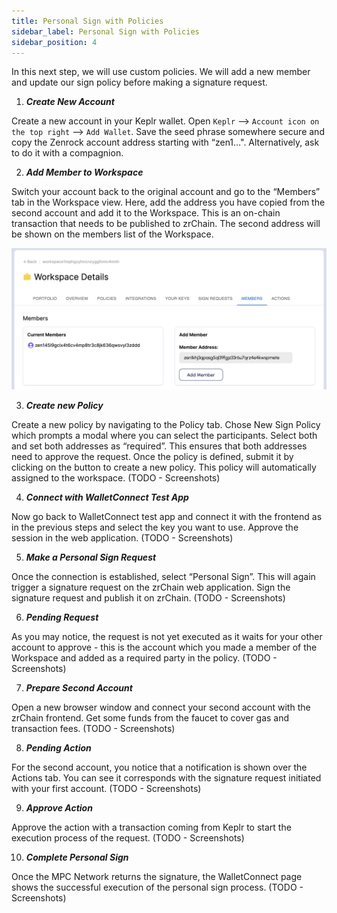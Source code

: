```yaml
---
title: Personal Sign with Policies
sidebar_label: Personal Sign with Policies
sidebar_position: 4
---
```


In this next step, we will use custom policies. We will add a new member and update our sign policy before making a signature request. 

1. ***Create New Account***

Create a new account in your Keplr wallet. Open `Keplr` —> `Account icon on the top right` —> `Add Wallet`. Save the seed phrase somewhere secure and copy the Zenrock account address starting with “zen1…". Alternatively, ask to do it with a compagnion.

2. ***Add Member to Workspace***

Switch your account back to the original account and go to the “Members” tab in the Workspace view. Here, add the address you have copied from the second account and add it to the Workspace. This is an on-chain transaction that needs to be published to zrChain. The second address will be shown on the members list of the Workspace. 

![Add Member to Workspace](../../../static/img/add-member.png)

3. ***Create new Policy***

Create a new policy by navigating to the Policy tab. Chose New Sign Policy which prompts a modal where you can select the participants. Select both and set both addresses as “required”. This ensures that both addresses need to approve the request. Once the policy is defined, submit it by clicking on the button to create a new policy. This policy will automatically assigned to the workspace. 
(TODO - Screenshots)

4. ***Connect with WalletConnect Test App***

Now go back to WalletConnect test app and connect it with the frontend as in the previous steps and select the key you want to use. Approve the session in the web application.
(TODO - Screenshots)

5. ***Make a Personal Sign Request***

Once the connection is established, select “Personal Sign”. This will again trigger a signature request on the zrChain web application. Sign the signature request and publish it on zrChain. 
(TODO - Screenshots)

6. ***Pending Request***

As you may notice, the request is not yet executed as it waits for your other account to approve - this is the account which you made a member of the Workspace and added as a required party in the policy.
(TODO - Screenshots)

7. ***Prepare Second Account***

Open a new browser window and connect your second account with the zrChain frontend. Get some funds from the faucet to cover gas and transaction fees.
(TODO - Screenshots)

8. ***Pending Action***

For the second account, you notice that a notification is shown over the Actions tab. You can see it corresponds with the signature request initiated with your first account. 
(TODO - Screenshots)

9. ***Approve Action***

Approve the action with a transaction coming from Keplr to start the execution process of the request. 
(TODO - Screenshots)

10. ***Complete Personal Sign***

Once the MPC Network returns the signature, the WalletConnect page shows the successful execution of the personal sign process.
(TODO - Screenshots)
